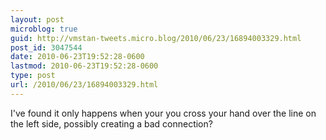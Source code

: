 ```yaml
---
layout: post
microblog: true
guid: http://vmstan-tweets.micro.blog/2010/06/23/16894003329.html
post_id: 3047544
date: 2010-06-23T19:52:28-0600
lastmod: 2010-06-23T19:52:28-0600
type: post
url: /2010/06/23/16894003329.html
---
```

I've found it only happens when your you cross your hand over the line on the left side, possibly creating a bad connection?
